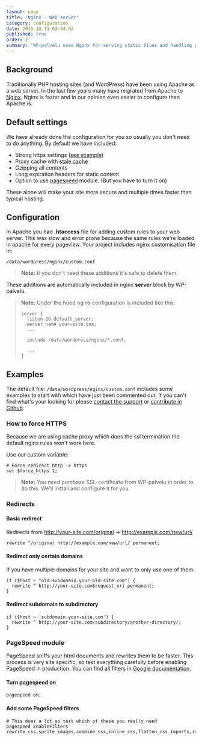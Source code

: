 ```yaml
---
layout: page
title: "Nginx - Web server"
category: configuration
date: 2015-10-11 03:34:02
published: true
order: 2
summary: "WP-palvelu uses Nginx for serving static files and handling php execution to fastcgi run by PHP-FPM. \nHere you can see some examples for custom configurations."
---
```


## Background
Traditionally PHP hosting sites (and WordPress) have been using Apache as a web server. In the last few years many have migrated from Apache to [Nginx](http://nginx.org/en/docs/). Nginx is faster and in our opinion even easier to configure than Apache is.

## Default settings
We have already done the configuration for you so usually you don't need to do anything. By default we have included:

* Strong https settings ([see example](https://www.ssllabs.com/ssltest/analyze.html?d=wp-palvelu.fi&s=185.26.50.22))
* Proxy cache with [stale cache](http://nginx.org/en/docs/http/ngx_http_proxy_module.html#proxy_cache_use_stale)
* Gzipping all contents
* Long expiration headers for static content
* Option to use [pagespeed](https://developers.google.com/speed/pagespeed/module/) module. (But you have to turn it on)

These alone will make your site more secure and multiple times faster than typical hosting.

## Configuration

In Apache you had **.htaccess** file for adding custom rules to your web server. This was slow and error prone because the same rules we're loaded in apache for every pageview. Your project includes nginx customisation file in:

```
/data/wordpress/nginx/custom.conf
```

> **Note:** If you don't need these additions it's safe to delete them.

These additions are automatically included in nginx **server** block by WP-palvelu.

> **Note:** Under the hood nginx configuration is included like this:
>
> ```nginx
> server {
>   listen 80 default_server;
>   server_name your-site.com;
>   ...
>
>   include /data/wordpress/nginx/*.conf;
>
>   ...
> }
> ```

## Examples
The default file: ```/data/wordpress/nginx/custom.conf``` includes some examples to start with which have just been commented out. If you can't find what's your looking for please [contact the support](mailto:wordpress@seravo.fi) or [contribute in Github](http://github.com/{{site.github.repo}}).

### How to force HTTPS
Because we are using cache proxy which does the ssl termination the default nginx rules won't work here.

Use our custom variable:

```nginx
# Force redirect http -> https
set $force_https 1;
```
>**Note:** You need purchase SSL-certificate from WP-palvelu in order to do this. We'll install and configure it for you.

### Redirects

#### Basic redirect
Redirects from http://your-site.com/original -> http://example.com/new/url/

```nginx
rewrite ^/original http://example.com/new/url/ permanent;
```

#### Redirect only certain domains
If you have multiple domains for your site and want to only use one of them:

```nginx
if ($host ~ "old-subdomain.your-old-site.com") {
  rewrite ^ http://your-site.com$request_uri permanent;
}
```

#### Redirect subdomain to subdirectory

```nginx
if ($host ~ 'subdomain.your-site.com') {
  rewrite ^ http://your-site.com/subdirectory/another-directory/;
}
```

### PageSpeed module
PageSpeed sniffs your html documents and rewrites them to be faster. This process is very site specific, so test everything carefully before enabling PageSpeed in production. You can find all filters in [Google documentation](https://developers.google.com/speed/pagespeed/module/filters).

#### Turn pagespeed on
```nginx
pagespeed on;
```

#### Add some PageSpeed filters
```nginx
# This does a lot so test which of these you really need
pagespeed EnableFilters rewrite_css,sprite_images,combine_css,inline_css,flatten_css_imports,inline_javascript,combine_javascript,inline_google_font_css,canonicalize_javascript_libraries,rewrite_images,recompress_images;
```
